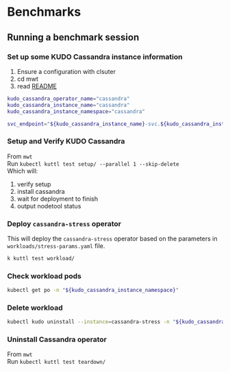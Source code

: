 # Benchmarks

## Running a benchmark session

### Set up some KUDO Cassandra instance information

1. Ensure a configuration with clsuter
2. cd mwt
3. read [README](mwt/README.md)

```bash
kudo_cassandra_operator_name="cassandra"
kudo_cassandra_instance_name="cassandra"
kudo_cassandra_instance_namespace="cassandra"

svc_endpoint="${kudo_cassandra_instance_name}-svc.${kudo_cassandra_instance_namespace}.svc.cluster.local"
```

### Setup and Verify KUDO Cassandra

From `mwt`  
Run `kubectl kuttl test setup/ --parallel 1 --skip-delete`  
Which will:

1. verify setup
2. install cassandra
3. wait for deployment to finish
4. output nodetool status

### Deploy `cassandra-stress` operator

This will deploy the `cassandra-stress` operator based on the parameters in `workloads/stress-params.yaml` file.

```bash
k kuttl test workload/
```

### Check workload pods

```bash
kubectl get po -n "${kudo_cassandra_instance_namespace}"
```

### Delete workload

```bash
kubectl kudo uninstall --instance=cassandra-stress -n "${kudo_cassandra_instance_namespace}"
```

### Uninstall Cassandra operator

From `mwt`  
Run `kubectl kuttl test teardown/`
